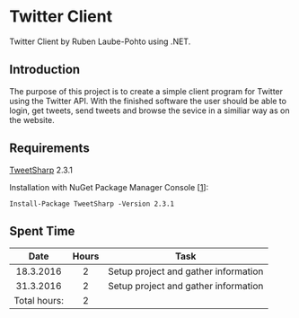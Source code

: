 # Twitter Client

Twitter Client by Ruben Laube-Pohto using .NET.

## Introduction

The purpose of this project is to create a simple client program for Twitter using the Twitter API. With the finished software the user should be able to login, get tweets, send tweets and browse the sevice in a similiar way as on the website.

## Requirements

[TweetSharp](https://github.com/danielcrenna/tweetsharp) 2.3.1

Installation with NuGet Package Manager Console [[1]]:

	Install-Package TweetSharp -Version 2.3.1

## Spent Time

| Date | Hours | Task |
| :---: | :---: | :---: |
| 18.3.2016 | 2 | Setup project and gather information |
| 31.3.2016 | 2 | Setup project and gather information |
| Total hours: | 2 |  |

[1]: https://www.nuget.org/packages/TweetSharp/